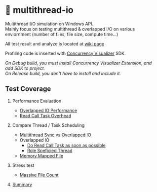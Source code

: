 # :toolbox: multithread-io

Multithread I/O simulation on Windows API.  
Mainly focus on testing multithread & overlapped I/O on various enviornment (number of files, file size, compute time...)

All test result and analyze is located at [wiki page](https://github.com/W298/multithread-io/wiki)

Profiling code is inserted with [Concurrency Visualizer](https://learn.microsoft.com/en-us/visualstudio/profiling/concurrency-visualizer?view=vs-2022) SDK.

*On Debug build, you must install Concurrency Visualizer Extension, and add SDK to project.*  
*On Release build, you don't have to install and include it.*

## Test Coverage

1. Performance Evaluation
    - [Overlapped IO Performance](https://github.com/W298/multithread-io/wiki/Overlapped-IO-Performance)
    - [Read Call Task Overhead](https://github.com/W298/multithread-io/wiki/Read-Call-Task-Overhead)

2. Compare Thread / Task Scheduling
    - [Multithread Sync vs Overlapped IO](https://github.com/W298/multithread-io/wiki/Multithread-Sync-vs-Overlapped-IO)
    - Overlapped IO
        - [Do Read Call Task as soon as possible](https://github.com/W298/multithread-io/wiki/Do-Read-Call-Task-as-soon-as-possible)
        - [Role Speficied Thread](https://github.com/W298/multithread-io/wiki/Role-Speficied-Thread)
    - [Memory Mapped File](https://github.com/W298/multithread-io/wiki/Memory-Mapped-File)
3. Stress test
    - [Massive File Count](https://github.com/W298/multithread-io/wiki/Massive-File-Count)
4. [Summary](https://github.com/W298/multithread-io/wiki/Summary)
